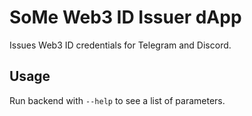 # SoMe Web3 ID Issuer dApp

Issues Web3 ID credentials for Telegram and Discord.

## Usage

Run backend with `--help` to see a list of parameters.
